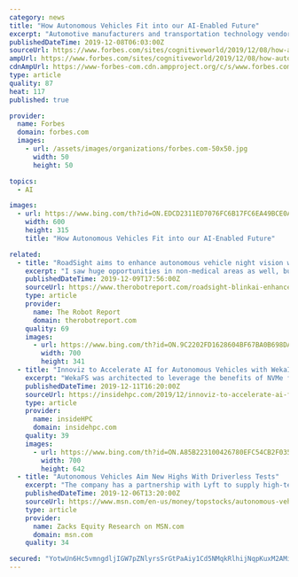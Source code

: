 ```yaml
---
category: news
title: "How Autonomous Vehicles Fit into our AI-Enabled Future"
excerpt: "Automotive manufacturers and transportation technology vendors are rapidly progressing us to that goal. Indeed, we discuss that “Autonomous Everything” is one of the four key parts of our AI-Enabled Vision of the Future. The power of AI and Machine Learning combined with extremely detailed city and road mapping, lane-keeping, collision ..."
publishedDateTime: 2019-12-08T06:03:00Z
sourceUrl: https://www.forbes.com/sites/cognitiveworld/2019/12/08/how-autonomous-vehicles-fit-into-our-ai-enabled-future/
ampUrl: https://www.forbes.com/sites/cognitiveworld/2019/12/08/how-autonomous-vehicles-fit-into-our-ai-enabled-future/amp/
cdnAmpUrl: https://www-forbes-com.cdn.ampproject.org/c/s/www.forbes.com/sites/cognitiveworld/2019/12/08/how-autonomous-vehicles-fit-into-our-ai-enabled-future/amp/
type: article
quality: 87
heat: 117
published: true

provider:
  name: Forbes
  domain: forbes.com
  images:
    - url: /assets/images/organizations/forbes.com-50x50.jpg
      width: 50
      height: 50

topics:
  - AI

images:
  - url: https://www.bing.com/th?id=ON.EDCD2311ED7076FC6B17FC6EA49BCE0A
    width: 600
    height: 315
    title: "How Autonomous Vehicles Fit into our AI-Enabled Future"

related:
  - title: "RoadSight aims to enhance autonomous vehicle night vision with AI"
    excerpt: "I saw huge opportunities in non-medical areas as well, but the regulatory issues are different from the medical space. Cameras are having a great impact in everyday life, especially as computer vision becomes important to society with smartphones and autonomous and driver-assistance safety. How does BlinkAI measure the improvement over image ..."
    publishedDateTime: 2019-12-09T17:56:00Z
    sourceUrl: https://www.therobotreport.com/roadsight-blinkai-enhance-autonomous-vehicle-night-visioni-ai/
    type: article
    provider:
      name: The Robot Report
      domain: therobotreport.com
    quality: 69
    images:
      - url: https://www.bing.com/th?id=ON.9C2202FD1628604BF67BA0B698DAC65E
        width: 700
        height: 341
  - title: "Innoviz to Accelerate AI for Autonomous Vehicles with WekaIO"
    excerpt: "WekaFS was architected to leverage the benefits of NVMe flash technology, delivering high-performance, high-bandwidth, and low-latency storage infrastructure to meet the demands of today’s GPU-enabled AI and HPC workloads in the data center and in the cloud. WekaFS is the world’s fastest and most scalable file system for AI systems ..."
    publishedDateTime: 2019-12-11T16:20:00Z
    sourceUrl: https://insidehpc.com/2019/12/innoviz-to-accelerate-ai-for-autonomous-vehicles-with-wekaio/
    type: article
    provider:
      name: insideHPC
      domain: insidehpc.com
    quality: 39
    images:
      - url: https://www.bing.com/th?id=ON.A85B223100426780EFC54CB2F0355D0E
        width: 700
        height: 642
  - title: "Autonomous Vehicles Aim New Highs With Driverless Tests"
    excerpt: "The company has a partnership with Lyft to supply high-tech kits that turn vehicles into self-driving cars. Additionally, Ford expects to launch Level 4 vehicles in 2021. Baidu and Volvo have also partnered to launch Level 4 vehicles in the same year. Further, Elon Musk has stated that Tesla will have Level 5 electric vehicles ready by 2020."
    publishedDateTime: 2019-12-06T13:20:00Z
    sourceUrl: https://www.msn.com/en-us/money/topstocks/autonomous-vehicles-aim-new-highs-with-driverless-tests/ar-BBXQNcI
    type: article
    provider:
      name: Zacks Equity Research on MSN.com
      domain: msn.com
    quality: 34

secured: "YotwUn6Hc5vmngdljIGW7pZNlyrsSrGtPaAiy1Cd5NMqkRlhijNqpKuxM2AMiq6BXxBYSnbvHdJLKRw/NYQJ3dMmXU9rqVBO+aGOHBwmn9yTeWzZnJBhZ/JSaV3WXQr+VCD2y+DbdQMWSehYVdLmzJT1XiERstyNlO0ksDLgj9ZzIUR0b9dEUlDDa7qqd5HnOAr3Ugmdb2E7qc4tPyUZ6nLAfvNa7Sg9+kYxtTzU6VU4oPOjVVqdEnBmqCQNkFQkyqBIZaa7ZmRjo0sg/mS+JQ==;jj0lqHkrOq6dQPefL6vCjw=="
---
```


